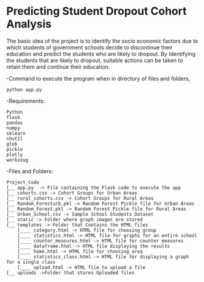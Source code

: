 # Predicting Student Dropout Cohort Analysis
The basic idea of the project is to identify the socio economic factors due to which students of government schools decide to discontinue their education and predict the students who are likely to dropout. By Identifying the students that are likely to dropout, suitable actions can be taken to retain them and continue their education.


-Command to execute the program when in directory of files and folders,

	python app.py

-Requirements:

    Python
    flask
    pandas
    numpy
    sklearn
    shutil
    glob
    pickle
    plotly
    werkzeug

-Files and Folders:

    Project_Code
    [__ app.py  -> File containing the Flask code to execute the app
    [__ cohorts.csv -> Cohort Groups for Urban Areas
    [__ rural_cohorts.csv -> Cohort Groups for Rural Areas
    [__ Random_Foresturb.pkl -> Random Forest Pickle file for Urban Areas
    [__ Random_Forest.pkl -> Random Forest Pickle file for Rural Areas
    [__ Urban_School.csv -> Sample School Students Dataset
    [__ static -> Folder where graph images are stored
    [__ templates -> Folder that Contains the HTML files
        [____ category.html -> HTML file for choosing group
        [____ statistics.html -> HTML file for graphs for an entire school
        [____ counter_measures.html -> HTML file for counter measures
        [____ dataframe.html -> HTML file displaying the results
        [____ home.html -> HTML file for choosing area
        [____ statistics_class.html -> HTML file for displaying a graph for a single class
        [____ upload.html -> HTML file to upload a file
    [__ uploads ->Folder that stores Uploaded files
